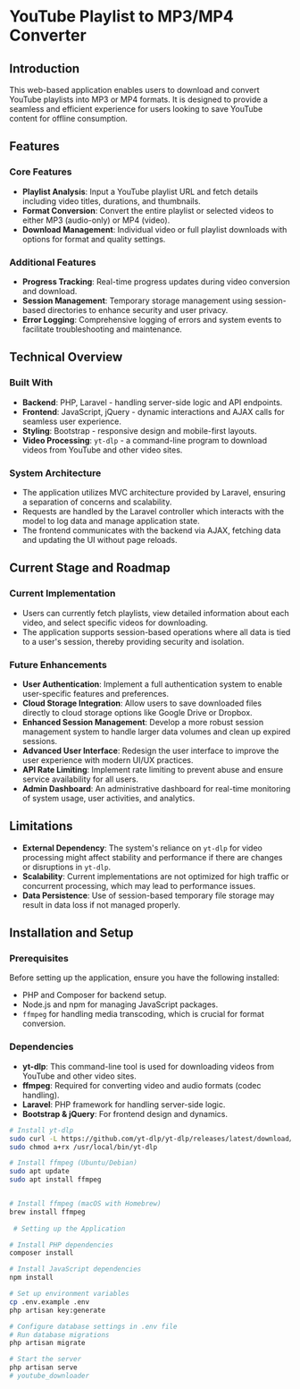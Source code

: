 # YouTube Playlist to MP3/MP4 Converter

## Introduction
This web-based application enables users to download and convert YouTube playlists into MP3 or MP4 formats. It is designed to provide a seamless and efficient experience for users looking to save YouTube content for offline consumption.

## Features

### Core Features
- **Playlist Analysis**: Input a YouTube playlist URL and fetch details including video titles, durations, and thumbnails.
- **Format Conversion**: Convert the entire playlist or selected videos to either MP3 (audio-only) or MP4 (video).
- **Download Management**: Individual video or full playlist downloads with options for format and quality settings.

### Additional Features
- **Progress Tracking**: Real-time progress updates during video conversion and download.
- **Session Management**: Temporary storage management using session-based directories to enhance security and user privacy.
- **Error Logging**: Comprehensive logging of errors and system events to facilitate troubleshooting and maintenance.

## Technical Overview

### Built With
- **Backend**: PHP, Laravel - handling server-side logic and API endpoints.
- **Frontend**: JavaScript, jQuery - dynamic interactions and AJAX calls for seamless user experience.
- **Styling**: Bootstrap - responsive design and mobile-first layouts.
- **Video Processing**: `yt-dlp` - a command-line program to download videos from YouTube and other video sites.

### System Architecture
- The application utilizes MVC architecture provided by Laravel, ensuring a separation of concerns and scalability.
- Requests are handled by the Laravel controller which interacts with the model to log data and manage application state.
- The frontend communicates with the backend via AJAX, fetching data and updating the UI without page reloads.

## Current Stage and Roadmap

### Current Implementation
- Users can currently fetch playlists, view detailed information about each video, and select specific videos for downloading.
- The application supports session-based operations where all data is tied to a user's session, thereby providing security and isolation.

### Future Enhancements
- **User Authentication**: Implement a full authentication system to enable user-specific features and preferences.
- **Cloud Storage Integration**: Allow users to save downloaded files directly to cloud storage options like Google Drive or Dropbox.
- **Enhanced Session Management**: Develop a more robust session management system to handle larger data volumes and clean up expired sessions.
- **Advanced User Interface**: Redesign the user interface to improve the user experience with modern UI/UX practices.
- **API Rate Limiting**: Implement rate limiting to prevent abuse and ensure service availability for all users.
- **Admin Dashboard**: An administrative dashboard for real-time monitoring of system usage, user activities, and analytics.

## Limitations
- **External Dependency**: The system's reliance on `yt-dlp` for video processing might affect stability and performance if there are changes or disruptions in `yt-dlp`.
- **Scalability**: Current implementations are not optimized for high traffic or concurrent processing, which may lead to performance issues.
- **Data Persistence**: Use of session-based temporary file storage may result in data loss if not managed properly.

## Installation and Setup

### Prerequisites
Before setting up the application, ensure you have the following installed:
- PHP and Composer for backend setup.
- Node.js and npm for managing JavaScript packages.
- `ffmpeg` for handling media transcoding, which is crucial for format conversion.

### Dependencies
- **yt-dlp**: This command-line tool is used for downloading videos from YouTube and other video sites.
- **ffmpeg**: Required for converting video and audio formats (codec handling).
- **Laravel**: PHP framework for handling server-side logic.
- **Bootstrap & jQuery**: For frontend design and dynamics.

```bash
# Install yt-dlp
sudo curl -L https://github.com/yt-dlp/yt-dlp/releases/latest/download/yt-dlp -o /usr/local/bin/yt-dlp
sudo chmod a+rx /usr/local/bin/yt-dlp

# Install ffmpeg (Ubuntu/Debian)
sudo apt update
sudo apt install ffmpeg


# Install ffmpeg (macOS with Homebrew)
brew install ffmpeg
 
 # Setting up the Application

# Install PHP dependencies
composer install

# Install JavaScript dependencies
npm install

# Set up environment variables
cp .env.example .env
php artisan key:generate

# Configure database settings in .env file
# Run database migrations
php artisan migrate

# Start the server
php artisan serve
#   y o u t u b e _ d o w n l o a d e r  
 